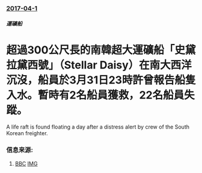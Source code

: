 ### [2017-04-1](/news/2017/04/1/index.md)

##### 運礦船
# 超過300公尺長的南韓超大運礦船「史黛拉黛西號」（Stellar Daisy）在南大西洋沉沒，船員於3月31日23時許曾報告船隻入水。暫時有2名船員獲救，22名船員失蹤。 

A life raft is found floating a day after a distress alert by crew of the South Korean freighter.


### 信息来源:

1. [BBC](http://www.bbc.co.uk/news/world-latin-america-39467269) [IMG](https://ichef.bbci.co.uk/news/1024/branded_news/AD68/production/_95429344_ship1.jpg)
